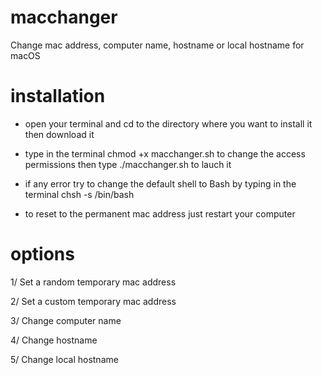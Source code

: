 # macchanger

Change mac address, computer name, hostname or local hostname for macOS

# installation

- open your terminal and cd to the directory where you want to install it then download it

- type in the terminal chmod +x macchanger.sh to change the access permissions then type ./macchanger.sh to lauch it

- if any error try to change the default shell to Bash by typing in the terminal chsh -s /bin/bash

- to reset to the permanent mac address just restart your computer

# options

1/ Set a random temporary mac address

2/ Set a custom temporary mac address

3/ Change computer name

4/ Change hostname

5/ Change local hostname
